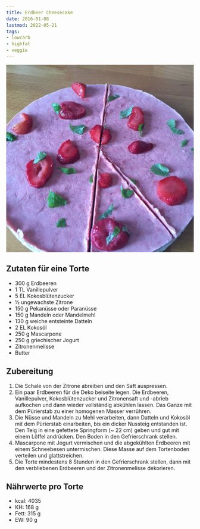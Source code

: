 ```yaml
---
title: Erdbeer Cheesecake
date: 2016-01-08
lastmod: 2022-05-21
tags:
- lowcarb
- highfat
- veggie
---
```


![](/img/erdbeer-cheesecake.webp)

## Zutaten für eine Torte
- 300 g     Erdbeeren
- 1 TL      Vanillepulver
- 5 EL      Kokosblütenzucker
- ½         ungewachste Zitrone
- 150 g     Pekanüsse oder Paranüsse
- 150 g     Mandeln oder Mandelmehl
- 130 g     weiche entsteinte Datteln
- 2 EL      Kokosöl
- 250 g     Mascarpone
- 250 g     griechischer Jogurt
- Zitronenmelisse
- Butter

## Zubereitung
1. Die Schale von der Zitrone abreiben und den Saft auspressen.
1. Ein paar Erdbeeren für die Deko beiseite legen. Die Erdbeeren, Vanillepulver, Kokosblütenzucker und Zitronensaft und -abrieb aufkochen und dann wieder vollständig abkühlen lassen. Das Ganze mit dem Pürierstab zu einer homogenen Masser verrühren.
1. Die Nüsse und Mandeln zu Mehl verarbeiten, dann Datteln und Kokosöl mit dem Pürierstab einarbeiten, bis ein dicker Nussteig entstanden ist. Den Teig in eine gefettete Springform (~ 22 cm) geben und gut mit einem Löffel andrücken. Den Boden in den Gefrierschrank stellen.
1. Mascarpone mit Jogurt vermischen und die abgekühlten Erdbeeren mit einem Schneebesen untermischen. Diese Masse auf dem Tortenboden verteilen und glattstreichen.
1. Die Torte mindestens 8 Stunden in den Gefrierschrank stellen, dann mit den verbliebenen Erdbeeren und der Zitronenmelisse dekorieren.

## Nährwerte pro Torte
- kcal: 4035
- KH:    168 g
- Fett:  315 g
- EW:     90 g
